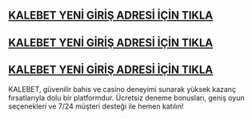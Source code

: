 <h2><a href="https://kalebelt1174.com/" title=“KALEBET>KALEBET YENİ  GİRİŞ ADRESİ İÇİN TIKLA</a></h1>
<h2><a href="https://kalebelt1174.com/" title=“KALEBET>KALEBET YENİ  GİRİŞ ADRESİ İÇİN TIKLA</a></h1>
<h2><a href="https://kalebelt1174.com/" title=“KALEBET>KALEBET YENİ  GİRİŞ ADRESİ İÇİN TIKLA</a></h1>

KALEBET, güvenilir bahis ve casino deneyimi sunarak yüksek kazanç fırsatlarıyla dolu bir platformdur. Ücretsiz deneme bonusları, geniş oyun seçenekleri ve 7/24 müşteri desteği ile hemen katılın!
